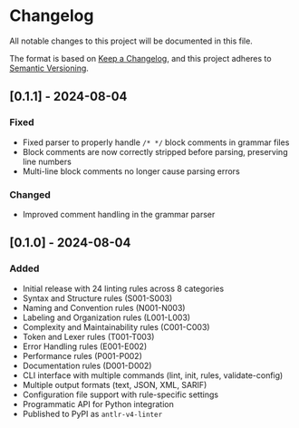 # Changelog

All notable changes to this project will be documented in this file.

The format is based on [Keep a Changelog](https://keepachangelog.com/en/1.0.0/),
and this project adheres to [Semantic Versioning](https://semver.org/spec/v2.0.0.html).

## [0.1.1] - 2024-08-04

### Fixed
- Fixed parser to properly handle `/* */` block comments in grammar files
- Block comments are now correctly stripped before parsing, preserving line numbers
- Multi-line block comments no longer cause parsing errors

### Changed
- Improved comment handling in the grammar parser

## [0.1.0] - 2024-08-04

### Added
- Initial release with 24 linting rules across 8 categories
- Syntax and Structure rules (S001-S003)
- Naming and Convention rules (N001-N003)
- Labeling and Organization rules (L001-L003)
- Complexity and Maintainability rules (C001-C003)
- Token and Lexer rules (T001-T003)
- Error Handling rules (E001-E002)
- Performance rules (P001-P002)
- Documentation rules (D001-D002)
- CLI interface with multiple commands (lint, init, rules, validate-config)
- Multiple output formats (text, JSON, XML, SARIF)
- Configuration file support with rule-specific settings
- Programmatic API for Python integration
- Published to PyPI as `antlr-v4-linter`
